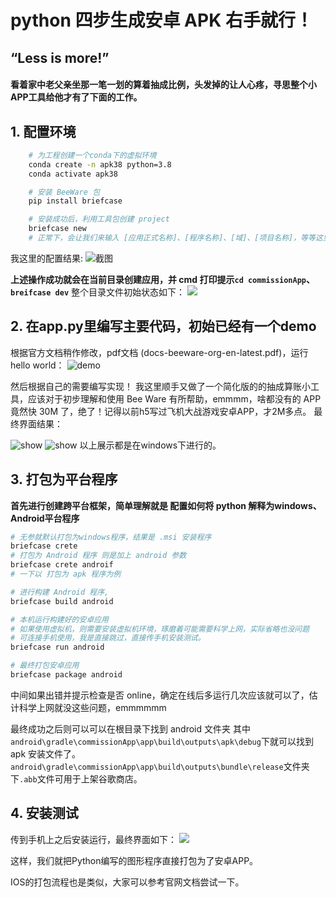 # python 四步生成安卓 APK 右手就行！
## “Less is more!”
#### 看着家中老父亲坐那一笔一划的算着抽成比例，头发掉的让人心疼，寻思整个小APP工具给他才有了下面的工作。
## 1. 配置环境
```sh
    # 为工程创建一个conda下的虚拟环境
    conda create -n apk38 python=3.8
    conda activate apk38

    # 安装 BeeWare 包
    pip install briefcase

    # 安装成功后，利用工具包创建 project
    briefcase new
    # 正常下，会让我们来输入 [应用正式名称]、[程序名称]、[域]、[项目名称]，等等这里就简单的设置一下,可默认
```
我这里的配置结果:
![截图](./src/commissionApp/resources/setting.png)


**上述操作成功就会在当前目录创建应用，并 cmd 打印提示`cd commissionApp`、`breifcase dev`**
整个目录文件初始状态如下：
![](./src/commissionApp/resources/%E6%96%87%E4%BB%B6%E7%9B%AE%E5%BD%95.png)

## 2. 在app.py里编写主要代码，初始已经有一个demo
根据官方文档稍作修改，pdf文档 (docs-beeware-org-en-latest.pdf)，运行 hello world：
![demo](./src/commissionApp/resources/sayhello.png)

然后根据自己的需要编写实现！
我这里顺手又做了一个简化版的的抽成算账小工具，应该对于初步理解和使用 Bee Ware 有所帮助，emmmm，啥都没有的 APP 竟然快 30M 了，绝了！记得以前h5写过飞机大战游戏安卓APP，才2M多点。
最终界面结果：

![show](./src/commissionApp/resources/show01.png)
![show](./src/commissionApp/resources/show02.png)
以上展示都是在windows下进行的。
## 3. 打包为平台程序
**首先进行创建跨平台框架，简单理解就是 配置如何将 python 解释为windows、Android平台程序**
```sh
# 无参就默认打包为windows程序，结果是 .msi 安装程序
briefcase crete
# 打包为 Android 程序 则是加上 android 参数
briefcase crete androif
# 一下以 打包为 apk 程序为例

# 进行构建 Android 程序,
briefcase build android

# 本机运行构建好的安卓应用
# 如果使用虚拟机，则需要安装虚拟机环境，琢磨着可能需要科学上网，实际省略也没问题
# 可连接手机使用，我是直接跳过，直接传手机安装测试。
briefcase run android

# 最终打包安卓应用
briefcase package android
```
中间如果出错并提示检查是否 online，确定在线后多运行几次应该就可以了，估计科学上网就没这些问题，emmmmmm

最终成功之后则可以可以在根目录下找到 android 文件夹
其中`android\gradle\commissionApp\app\build\outputs\apk\debug`下就可以找到 apk 安装文件了。
`android\gradle\commissionApp\app\build\outputs\bundle\release`文件夹下`.abb`文件可用于上架谷歌商店。

## 4. 安装测试
传到手机上之后安装运行，最终界面如下：
![](./src/commissionApp/resources/show.jpg)

这样，我们就把Python编写的图形程序直接打包为了安卓APP。

IOS的打包流程也是类似，大家可以参考官网文档尝试一下。